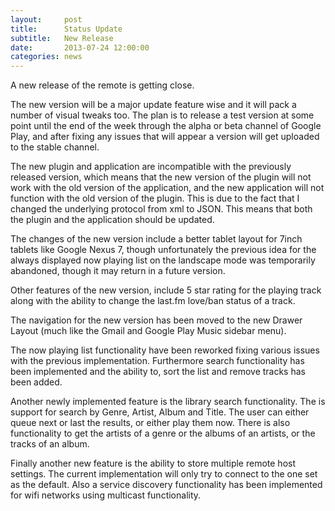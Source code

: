 ```yaml
---
layout:     post
title:      Status Update
subtitle:   New Release
date:       2013-07-24 12:00:00
categories: news
---
```


A new release of the remote is getting close.

The new version will be a major update feature wise and it will pack a number of visual tweaks too. The plan is to release a test version at some point until the end of the week through the alpha or beta channel of Google Play, and after fixing any issues that will appear a version will get uploaded to the stable channel.

The new plugin and application are incompatible with the previously released version, which means that the new version of the plugin will not work with the old version of the application, and the new application will not function with the old version of the plugin. This is due to the fact that I changed the underlying protocol from xml to JSON. This means that both the plugin and the application should be updated.

The changes of the new version include a better tablet layout for 7inch tablets like Google Nexus 7, though unfortunately the previous idea for the always displayed now playing list on the landscape mode was temporarily abandoned, though it may return in a future version.

Other features of the new version, include 5 star rating for the playing track along with the ability to change the last.fm love/ban status of a track.

The navigation for the new version has been moved to the new Drawer Layout (much like the Gmail and Google Play Music sidebar menu).

The now playing list functionality have been reworked fixing various issues with the previous implementation. Furthermore search functionality has been implemented and the ability to, sort the list and remove tracks has been added.

Another newly implemented feature is the library search functionality. The is support for search by Genre, Artist, Album and Title. The user can either queue next or last the results, or either play them now. There is also functionality to get the artists of a genre or the albums of an artists, or the tracks of an album.

Finally another new feature is the ability to store multiple remote host settings. The current implementation will only try to connect to the one set as the default. Also a service discovery functionality has been implemented for wifi networks using multicast functionality.